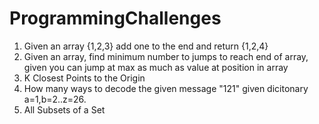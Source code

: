 # ProgrammingChallenges
1. Given an array {1,2,3} add one to the end and return {1,2,4}
2. Given an array, find minimum number to jumps to reach end of array, given you can jump at max as much as value at position in array
3. K Closest Points to the Origin
4. How many ways to decode the given message "121" given dicitonary a=1,b=2..z=26. 
5. All Subsets of a Set
